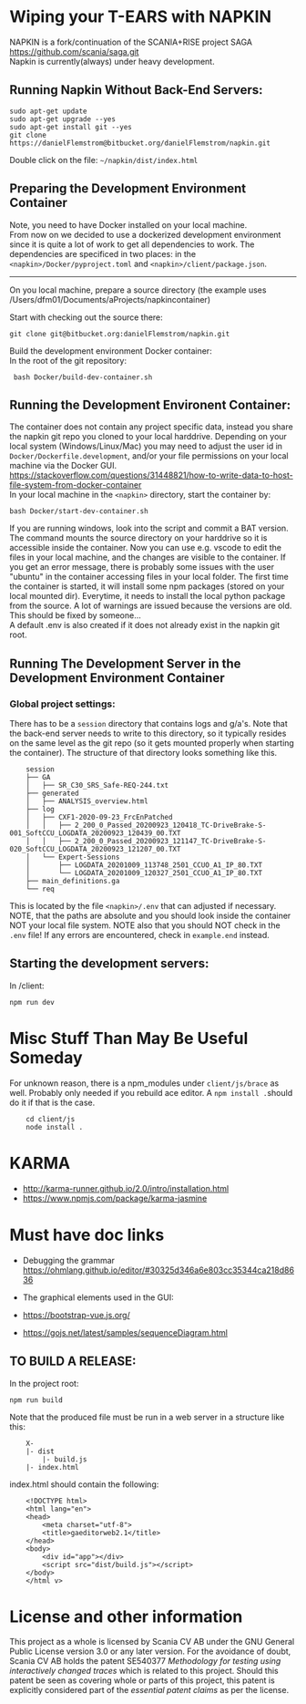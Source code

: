 # Wiping your T-EARS with NAPKIN
NAPKIN is a fork/continuation of the SCANIA+RISE project SAGA https://github.com/scania/saga.git <br> Napkin is currently(always) under heavy development. 

## Running Napkin Without Back-End Servers:

    sudo apt-get update
    sudo apt-get upgrade --yes
    sudo apt-get install git --yes
    git clone https://danielFlemstrom@bitbucket.org/danielFlemstrom/napkin.git

Double click on the file: `~/napkin/dist/index.html`     

## Preparing the Development Environment Container
Note, you need to have Docker installed on your local machine. <br>
From now on we decided to use a dockerized development environment since it is quite a lot of work to get all dependencies to work. 
The dependencies are specificed in two places: in the `<napkin>/Docker/pyproject.toml` and `<napkin>/client/package.json`.<br>
<hr>
On you local machine, prepare a source directory (the example uses /Users/dfm01/Documents/aProjects/napkincontainer)

Start with checking out the source there: 

    git clone git@bitbucket.org:danielFlemstrom/napkin.git

Build the development environment Docker container:<br>
In the root of the git repository:

     bash Docker/build-dev-container.sh

## Running the Development Environent Container:
The container does not contain any project specific data, instead you share the napkin git repo you cloned to your local harddrive. Depending on your local system (Windows/Linux/Mac) you may need to adjust the user id in `Docker/Dockerfile.development`, and/or your file permissions on your local machine via the Docker GUI. https://stackoverflow.com/questions/31448821/how-to-write-data-to-host-file-system-from-docker-container <br>
In your local machine in the `<napkin>` directory, start the container by:

    bash Docker/start-dev-container.sh

If you are running windows, look into the script and commit a BAT version. The command mounts the source directory on your harddrive so it is accessible inside the container. Now you can use e.g. vscode to edit the files in your local machine, and the changes are visible to the container. If you get an error message, there is probably some issues with the user "ubuntu" in the container accessing files in your local folder. 
The first time the container is started, it will install some npm packages (stored on your local mounted dir). 
Everytime, it needs to install the local python package from the source. 
A lot of warnings are issued because the versions are old. This should be fixed by someone...<br>
A default .env is also created if it does not already exist in the napkin git root. 

## Running The Development Server in the Development Environment Container
### Global project settings: 
There has to be a `session` directory that contains logs and g/a's.
Note that the back-end server needs to write to this directory, so it typically resides on the same level as the git repo (so it gets mounted properly when starting the container). The structure of that directory looks something like this.

        session
        ├── GA
        │   ├── SR_C30_SRS_Safe-REQ-244.txt
        ├── generated
        │   ├── ANALYSIS_overview.html
        ├── log
        │   ├── CXF1-2020-09-23_FrcEnPatched
        │   │   ├── 2_200_0_Passed_20200923_120418_TC-DriveBrake-S-001_SoftCCU_LOGDATA_20200923_120439_00.TXT
        │   │   ├── 2_200_0_Passed_20200923_121147_TC-DriveBrake-S-020_SoftCCU_LOGDATA_20200923_121207_00.TXT
        │   └── Expert-Sessions
        │       ├── LOGDATA_20201009_113748_2501_CCUO_A1_IP_80.TXT
        │       └── LOGDATA_20201009_120327_2501_CCUO_A1_IP_80.TXT
        ├── main_definitions.ga
        └── req


 This is located by the file `<napkin>/.env` that can adjusted if necessary. NOTE, that the paths are absolute and you should look inside the container NOT your local file system. NOTE also that you should NOT check in the `.env` file!
 If any errors are encountered, check in `example.end` instead.
## Starting the development servers:
In <napkin>/client:<br>

    npm run dev


# Misc Stuff Than May Be Useful Someday

For unknown reason, there is a npm_modules under 
`client/js/brace` as well. Probably only needed if you rebuild ace editor. A `npm install .`should do it if that is the case. 

 
        cd client/js
        node install .

 

# KARMA
* http://karma-runner.github.io/2.0/intro/installation.html
*  https://www.npmjs.com/package/karma-jasmine



# Must have doc links
* Debugging the grammar
https://ohmlang.github.io/editor/#30325d346a6e803cc35344ca218d8636


* The graphical elements used in the GUI:
* https://bootstrap-vue.js.org/
* https://gojs.net/latest/samples/sequenceDiagram.html



## TO BUILD A RELEASE:
In the project root:
 
    npm run build
 

Note that the produced file must be run in a web server in a structure like this:
 
        X-
        |- dist
            |- build.js
        |- index.html
 

index.html should contain the following:

        <!DOCTYPE html>
        <html lang="en">
        <head>
            <meta charset="utf-8">
            <title>gaeditorweb2.1</title>
        </head>
        <body>
            <div id="app"></div>
            <script src="dist/build.js"></script>
        </body>
        </html v>
 



# License and other information

This project as a whole is licensed by Scania CV AB under the GNU General
Public License version 3.0 or any later version. For the avoidance of doubt,
Scania CV AB holds the patent
SE540377 *Methodology for testing using interactively changed traces* which
is related to this project. Should this patent be seen as covering whole or
parts of this project, this patent is explicitly considered part of the
*essential patent claims* as per the license.

